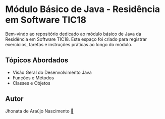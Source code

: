 # Módulo Básico de Java - Residência em Software TIC18

Bem-vindo ao repositório dedicado ao módulo básico de Java da Residência em Software TIC18. Este espaço foi criado para registrar exercícios, tarefas e instruções práticas ao longo do módulo.

## Tópicos Abordados
- Visão Geral do Desenvolvimento Java
- Funções e Métodos
- Classes e Objetos

## Autor
Jhonata de Araújo Nascimento  [📧](mailto:janascimento.cic@uesc.br)